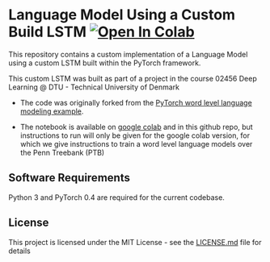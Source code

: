 # Language Model Using a Custom Build LSTM [![Open In Colab](https://colab.research.google.com/assets/colab-badge.svg)](https://colab.research.google.com/github/weiji14/deepbedmap/)
This repository contains a custom implementation of a Language Model using a custom LSTM built within the PyTorch framework.

This custom LSTM was built as part of a project in the course 02456 Deep Learning @ DTU - Technical University of Denmark
+ The code was originally forked from the [PyTorch word level language modeling example](https://github.com/pytorch/examples/tree/master/word_language_model).

+ The notebook is available on [google colab](https://colab.research.google.com/drive/1luim4qegwBeKVAAzW-XarPSCOhogiBQf) and in this github repo, but instructions to run will only be given for the google colab version, for which we give instructions to train a word level language models over the Penn Treebank (PTB)

## Software Requirements

Python 3 and PyTorch 0.4 are required for the current codebase.

## License
This project is licensed under the MIT License - see the [LICENSE.md](LICENSE.md) file for details
